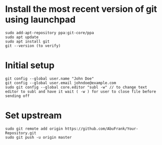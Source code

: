 # Install the most recent version of git using launchpad
	sudo add-apt-repository ppa:git-core/ppa
	sudo apt update
	sudo apt install git
	git --version (to verify)

# Initial setup
	git config --global user.name "John Doe"
	git config --global user.email johndoe@example.com
	sudo git config --global core.editor "subl -w" // to change text editor to subl and have it wait ( -w ) for user to close file before sending off
	
# Set upstream
	sudo git remote add origin https://github.com/AbuFrank/Your-Repository.git
	sudo git push -u origin master

